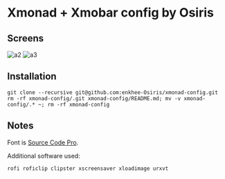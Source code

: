 # Xmonad + Xmobar config by Osiris

## Screens
![a2](https://user-images.githubusercontent.com/14227502/32180558-456919e6-bdcd-11e7-964b-38769760e709.jpg)
![a3](https://user-images.githubusercontent.com/14227502/32180560-45c72982-bdcd-11e7-8d71-6e657bbde3e7.jpg)


## Installation

```
git clone --recursive git@github.com:enkhee-Osiris/xmonad-config.git
rm -rf xmonad-config/.git xmonad-config/README.md; mv -v xmonad-config/.* ~; rm -rf xmonad-config
```

## Notes

Font is [Source Code Pro](https://aur.archlinux.org/packages/ttf-source-code-pro-ibx/).

Additional software used:
```
rofi roficlip clipster xscreensaver xloadimage urxvt
```
